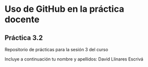 # Uso de GitHub en la práctica docente
## Práctica 3.2
Repositorio de prácticas para la sesión 3 del curso

Incluye a continuación tu nombre y apellidos:
David Llinares Escrivá

